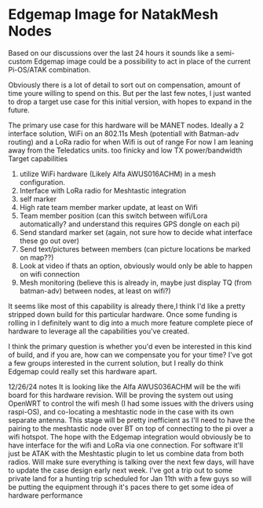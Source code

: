 # Edgemap Image for NatakMesh Nodes

Based on our discussions over the last 24 hours it sounds like a semi-custom Edgemap image could be a possibility to act in place of the current Pi-OS/ATAK combination.

Obviously there is a lot of detail to sort out on compensation, amount of time youre willing to spend on this. But per the last few notes, I just wanted to drop a target use case for this initial version, with hopes to expand in the future.

The primary use case for this hardware will be MANET nodes. Ideally a 2 interface solution, WiFi on an 802.11s Mesh (potentiall with Batman-adv routing) and a LoRa radio for when Wifi is out of range
For now I am leaning away from the Teledatics units. too finicky and low TX power/bandwidth <br>
Target capabilities
1. utilize WiFi hardware (Likely Alfa AWUS016ACHM) in a mesh configuration.
2. Interface with LoRa radio for Meshtastic integration
3. self marker
4. High rate team member marker update, at least on Wifi
5. Team member position (can this switch between wifi/Lora automatically? and understand this requires GPS dongle on each pi)
6. Send standard marker set (again, not sure how to decide what interface these go out over)
7. Send text/pictures between members (can picture locations be marked on map??)
8. Look at video if thats an option, obviously would only be able to happen on wifi connection
9. Mesh monitoring (believe this is already in, maybe just display TQ (from batman-adv) between nodes, at least on wifi?)

It seems like most of this capability is already there,I think I'd like a pretty stripped down build for this particular hardware. Once some funding is rolling in I definitely want to dig into a much more feature complete piece of hardware to leverage all the capabilities you've created. 

I think the primary question is whether you'd even be interested in this kind of build, and if you are, how can we compensate you for your time?
I've got a few groups interested in the current solution, but I really do think Edgemap could really set this hardware apart.

12/26/24 notes
It is looking like the Alfa AWUS036ACHM will be the wifi board for this hardware revision. Will be proving the system out using OpenWRT to control the wifi mesh (I had some issues with the drivers using raspi-OS), and co-locating a meshtastic node in the case with its own separate antenna. This stage will be pretty inefficient as I'll need to have the pairing to the meshtastic node over BT on top of connecting to the pi over a wifi hotspot. The hope with the Edgemap integration would obviously be to have interface for the wifi and LoRa via one connection. For software it'll just be ATAK with the Meshtastic plugin to let us combine data from both radios. Will make sure everything is talking over the next few days, will have to update the case design early next week. I've got a trip out to some private land for a hunting trip scheduled for Jan 11th with a few guys so will be putting the equipment through it's paces there to get some idea of hardware performance
